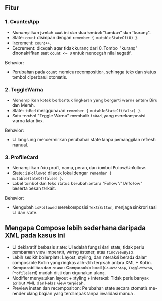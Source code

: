 ## Fitur

### 1. CounterApp
- Menampilkan jumlah saat ini dan dua tombol: "tambah" dan "kurang".
- State: `count` disimpan dengan `remember { mutableStateOf(0) }`.
- Increment: `count++`.
- Decrement: dicegah agar tidak kurang dari 0. Tombol "kurang" dinonaktifkan saat `count <= 0` untuk mencegah nilai negatif.

Behavior:
- Perubahan pada `count` memicu recomposition, sehingga teks dan status tombol diperbarui otomatis.

### 2. ToggleWarna
- Menampilkan kotak berbentuk lingkaran yang berganti warna antara Biru dan Merah.
- State: `isRed` menggunakan `remember { mutableStateOf(false) }`.
- Satu tombol "Toggle Warna" membalik `isRed`, yang merekomposisi warna latar `Box`.

Behavior:
- UI langsung mencerminkan perubahan state tanpa pemanggilan refresh manual.

### 3. ProfileCard
- Menampilkan foto profil, nama, peran, dan tombol Follow/Unfollow.
- State: `isFollowed` dilacak lokal dengan `remember { mutableStateOf(false) }`.
- Label tombol dan teks status berubah antara "Follow"/"Unfollow" beserta pesan terkait.

Behavior:
- Mengubah `isFollowed` merekomposisi `Text`/`Button`, menjaga sinkronisasi UI dan state.

## Mengapa Compose lebih sederhana daripada XML pada kasus ini
- UI deklaratif berbasis state: UI adalah fungsi dari state; tidak perlu pembaruan view imperatif, wiring listener, atau `findViewById`.
- Lebih sedikit boilerplate: Layout, styling, dan interaksi berada dalam composable Kotlin yang ringkas alih\-alih terpisah antara XML \+ Kotlin.
- Komposabilitas dan reuse: Composable kecil \(`CounterApp`, `ToggleWarna`, `ProfileCard`\) mudah diuji dan digunakan ulang.
- Modifier menyatukan layout \+ styling \+ interaksi: Tidak perlu banyak atribut XML dan kelas view terpisah.
- Preview instan dan recomposition: Perubahan state secara otomatis me\-render ulang bagian yang terdampak tanpa invalidasi manual.
